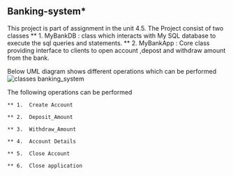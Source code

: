  ## Banking-system*

 This project is part of assignment in the unit 4.5. The Project consist of two classes
    ** 1. MyBankDB : class which interacts with  My SQL database to execute the sql queries and statements.
    ** 2. MyBankApp : Core class providing interface to clients to open account ,depost and withdraw amount from the bank.

 Below UML diagram shows different operations which can be performed 
 ![classes banking_system](https://github.com/mithleshp/banking-system/tree/master/docs/banking_uml.png)
 
 The following operations can be performed

    ** 1.  Create Account

    ** 2.  Deposit_Amount

    ** 3.  Withdraw_Amount

    ** 4.  Account Details

    ** 5.  Close Account

    ** 6.  Close application

 